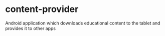 # content-provider
Android application which downloads educational content to the tablet and provides it to other apps
